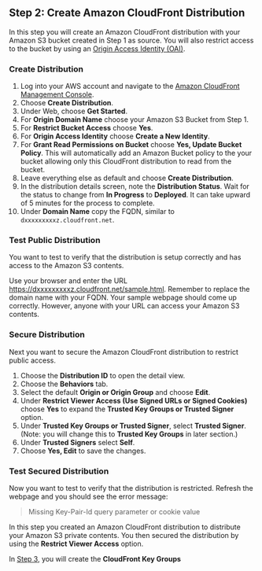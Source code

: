 ## Step 2: Create Amazon CloudFront Distribution

In this step you will create an Amazon CloudFront distribution with your Amazon S3 bucket created in Step 1 as source. You will also restrict access to the bucket by using an [Origin Access Identity (OAI)](https://docs.aws.amazon.com/AmazonCloudFront/latest/DeveloperGuide/private-content-restricting-access-to-s3.html).

### Create Distribution
1. Log into your AWS account and navigate to the [Amazon CloudFront Management Console](https://console.aws.amazon.com/cloudfront).
2. Choose **Create Distribution**.
3. Under Web, choose **Get Started**.
4. For **Origin Domain Name** choose your Amazon S3 Bucket from Step 1.
5. For **Restrict Bucket Access** choose **Yes**.
6. For **Origin Access Identity** choose **Create a New Identity**.
7. For **Grant Read Permissions on Bucket** choose **Yes, Update Bucket Policy**. This will automatically add an Amazon Bucket policy to the your bucket allowing only this CloudFront distribution to read from the bucket.
8. Leave everything else as default and choose **Create Distribution**.
9. In the distribution details screen, note the **Distribution Status**. Wait for the status to change from **In Progress** to **Deployed**. It can take upward of 5 minutes for the process to complete.
10. Under **Domain Name** copy the FQDN, similar to `dxxxxxxxxxz.cloudfront.net`.

### Test Public Distribution
You want to test to verify that the distribution is setup correctly and has access to the Amazon S3 contents.

Use your browser and enter the URL https://dxxxxxxxxxz.cloudfront.net/sample.html. Remember to replace the domain name with your FQDN. Your sample webpage should come up correctly. However, anyone with your URL can access your Amazon S3 contents.

### Secure Distribution
Next you want to secure the Amazon CloudFront distribution to restrict public access.
1. Choose the **Distribution ID** to open the detail view.
2. Choose the **Behaviors** tab.
3. Select the default **Origin or Origin Group** and choose **Edit**.
4. Under **Restrict Viewer Access (Use Signed URLs or Signed Cookies)** choose **Yes** to expand the **Trusted Key Groups or Trusted Signer** option.
5. Under **Trusted Key Groups or Trusted Signer**, select **Trusted Signer**. (Note: you will change this to **Trusted Key Groups** in later section.)
6. Under **Trusted Signers** select **Self**.
7. Choose **Yes, Edit** to save the changes.

### Test Secured Distribution
Now you want to test to verify that the distribution is restricted. Refresh the webpage and you should see the error message:
> Missing Key-Pair-Id query parameter or cookie value

In this step you created an Amazon CloudFront distribution to distribute your Amazon S3 private contents. You then secured the distribution by using the **Restrict Viewer Access** option.  

In [Step 3](../3-Create_CloudFront_Key_Groups/README.md), you will create the **CloudFront Key Groups**
